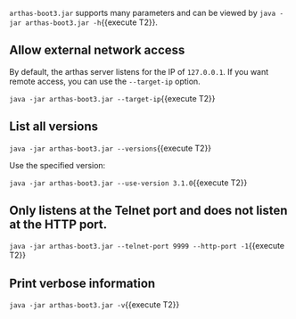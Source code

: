 

`arthas-boot3.jar` supports many parameters and can be viewed by `java -jar arthas-boot3.jar -h`{{execute T2}}.

## Allow external network access

By default, the arthas server listens for the IP of `127.0.0.1`. If you want remote access, you can use the `--target-ip` option.

`java -jar arthas-boot3.jar --target-ip`{{execute T2}}


## List all versions


`java -jar arthas-boot3.jar --versions`{{execute T2}}

Use the specified version:

`java -jar arthas-boot3.jar --use-version 3.1.0`{{execute T2}}

## Only listens at the Telnet port and does not listen at the HTTP port.

`java -jar arthas-boot3.jar --telnet-port 9999 --http-port -1`{{execute T2}}

## Print verbose information

`java -jar arthas-boot3.jar -v`{{execute T2}}



